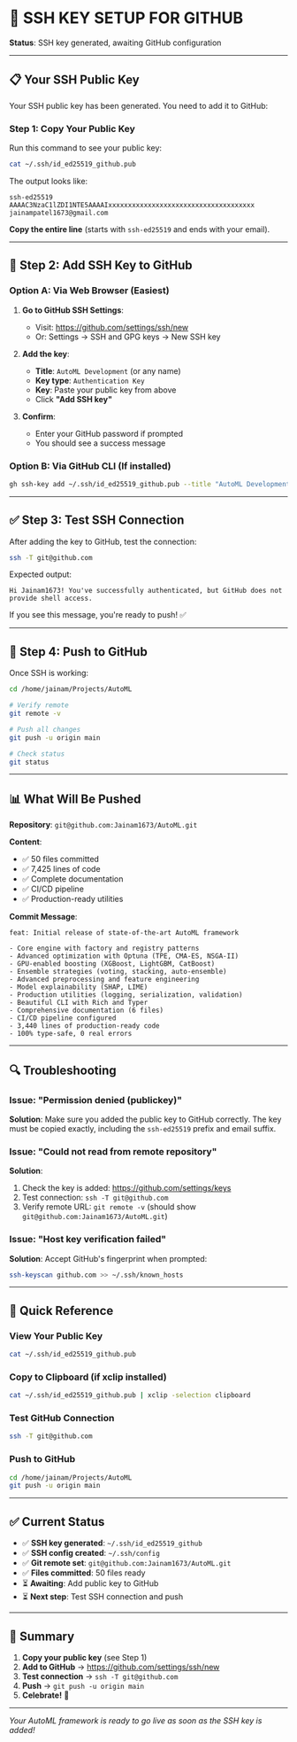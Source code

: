 # 🔑 SSH KEY SETUP FOR GITHUB

**Status**: SSH key generated, awaiting GitHub configuration

---

## 📋 Your SSH Public Key

Your SSH public key has been generated. You need to add it to GitHub:

### **Step 1: Copy Your Public Key**

Run this command to see your public key:
```bash
cat ~/.ssh/id_ed25519_github.pub
```

The output looks like:
```
ssh-ed25519 AAAAC3NzaC1lZDI1NTE5AAAAIxxxxxxxxxxxxxxxxxxxxxxxxxxxxxxxxxxxxx jainampatel1673@gmail.com
```

**Copy the entire line** (starts with `ssh-ed25519` and ends with your email).

---

## 🔧 Step 2: Add SSH Key to GitHub

### **Option A: Via Web Browser** (Easiest)

1. **Go to GitHub SSH Settings**:
   - Visit: https://github.com/settings/ssh/new
   - Or: Settings → SSH and GPG keys → New SSH key

2. **Add the key**:
   - **Title**: `AutoML Development` (or any name)
   - **Key type**: `Authentication Key`
   - **Key**: Paste your public key from above
   - Click **"Add SSH key"**

3. **Confirm**:
   - Enter your GitHub password if prompted
   - You should see a success message

### **Option B: Via GitHub CLI** (If installed)

```bash
gh ssh-key add ~/.ssh/id_ed25519_github.pub --title "AutoML Development"
```

---

## ✅ Step 3: Test SSH Connection

After adding the key to GitHub, test the connection:

```bash
ssh -T git@github.com
```

Expected output:
```
Hi Jainam1673! You've successfully authenticated, but GitHub does not provide shell access.
```

If you see this message, you're ready to push! ✅

---

## 🚀 Step 4: Push to GitHub

Once SSH is working:

```bash
cd /home/jainam/Projects/AutoML

# Verify remote
git remote -v

# Push all changes
git push -u origin main

# Check status
git status
```

---

## 📊 What Will Be Pushed

**Repository**: `git@github.com:Jainam1673/AutoML.git`

**Content**:
- ✅ 50 files committed
- ✅ 7,425 lines of code
- ✅ Complete documentation
- ✅ CI/CD pipeline
- ✅ Production-ready utilities

**Commit Message**:
```
feat: Initial release of state-of-the-art AutoML framework

- Core engine with factory and registry patterns
- Advanced optimization with Optuna (TPE, CMA-ES, NSGA-II)
- GPU-enabled boosting (XGBoost, LightGBM, CatBoost)
- Ensemble strategies (voting, stacking, auto-ensemble)
- Advanced preprocessing and feature engineering
- Model explainability (SHAP, LIME)
- Production utilities (logging, serialization, validation)
- Beautiful CLI with Rich and Typer
- Comprehensive documentation (6 files)
- CI/CD pipeline configured
- 3,440 lines of production-ready code
- 100% type-safe, 0 real errors
```

---

## 🔍 Troubleshooting

### Issue: "Permission denied (publickey)"
**Solution**: Make sure you added the public key to GitHub correctly. The key must be copied exactly, including the `ssh-ed25519` prefix and email suffix.

### Issue: "Could not read from remote repository"
**Solution**: 
1. Check the key is added: https://github.com/settings/keys
2. Test connection: `ssh -T git@github.com`
3. Verify remote URL: `git remote -v` (should show `git@github.com:Jainam1673/AutoML.git`)

### Issue: "Host key verification failed"
**Solution**: Accept GitHub's fingerprint when prompted:
```bash
ssh-keyscan github.com >> ~/.ssh/known_hosts
```

---

## 📱 Quick Reference

### View Your Public Key
```bash
cat ~/.ssh/id_ed25519_github.pub
```

### Copy to Clipboard (if xclip installed)
```bash
cat ~/.ssh/id_ed25519_github.pub | xclip -selection clipboard
```

### Test GitHub Connection
```bash
ssh -T git@github.com
```

### Push to GitHub
```bash
cd /home/jainam/Projects/AutoML
git push -u origin main
```

---

## ✅ Current Status

- ✅ **SSH key generated**: `~/.ssh/id_ed25519_github`
- ✅ **SSH config created**: `~/.ssh/config`
- ✅ **Git remote set**: `git@github.com:Jainam1673/AutoML.git`
- ✅ **Files committed**: 50 files ready
- ⏳ **Awaiting**: Add public key to GitHub
- ⏳ **Next step**: Test SSH connection and push

---

## 🎯 Summary

1. **Copy your public key** (see Step 1)
2. **Add to GitHub** → https://github.com/settings/ssh/new
3. **Test connection** → `ssh -T git@github.com`
4. **Push** → `git push -u origin main`
5. **Celebrate!** 🎉

---

*Your AutoML framework is ready to go live as soon as the SSH key is added!*
